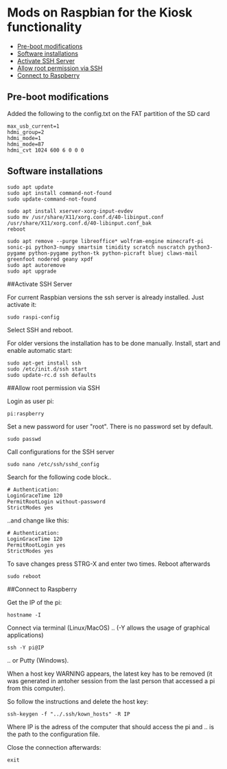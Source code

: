 # Mods on Raspbian for the Kiosk functionality

- [Pre-boot modifications](#pre-boot-modifications)
- [Software installations](#software-installations)
- [Activate SSH Server](#activate-ssh-server)
- [Allow root permission via SSH](#allow-root-permission)
- [Connect to Raspberry](#connect-to-rasperry)

## Pre-boot modifications

Added the following to the config.txt on the FAT partition of the SD card

```
max_usb_current=1
hdmi_group=2
hdmi_mode=1
hdmi_mode=87
hdmi_cvt 1024 600 6 0 0 0
```

## Software installations

```shell
sudo apt update
sudo apt install command-not-found
sudo update-command-not-found
```

```shell
sudo apt install xserver-xorg-input-evdev
sudo mv /usr/share/X11/xorg.conf.d/40-libinput.conf /usr/share/X11/xorg.conf.d/40-libinput.conf_bak
reboot
```

```shell
sudo apt remove --purge libreoffice* wolfram-engine minecraft-pi sonic-pi python3-numpy smartsim timidity scratch nuscratch python3-pygame python-pygame python-tk python-picraft bluej claws-mail greenfoot nodered geany xpdf
sudo apt autoremove
sudo apt upgrade
```
##Activate SSH Server

For current Raspbian versions the ssh server is already installed. Just activate it:

```
sudo raspi-config
```

Select SSH and reboot.

For older versions the installation has to be done manually. Install, start and enable automatic start:

```
sudo apt-get install ssh
sudo /etc/init.d/ssh start
sudo update-rc.d ssh defaults
```

##Allow root permission via SSH

Login as user pi:

```
pi:raspberry
```

Set a new password for user "root". There is no password set by default.

```
sudo passwd
```

Call configurations for the SSH server

```
sudo nano /etc/ssh/sshd_config
```

Search for the following code block..

```
# Authentication:
LoginGraceTime 120
PermitRootLogin without-password
StrictModes yes
```
..and change like this:

```
# Authentication:
LoginGraceTime 120
PermitRootLogin yes
StrictModes yes
```

To save changes press STRG-X and enter two times.
Reboot afterwards

```
sudo reboot
```


##Connect to Raspberry

Get the IP of the pi:

```
hostname -I
```

Connect via terminal (Linux/MacOS) ..
(-Y allows the usage of graphical applications)

```
ssh -Y pi@IP
```
.. or Putty (Windows).

When a host key WARNING appears, the latest key has to be removed (it was generated in antoher session from the last person that accessed a pi from this computer).

So follow the instructions and delete the host key:

```
ssh-keygen -f "../.ssh/kown_hosts" -R IP
``` 

Where IP is the adress of the computer that should access the pi and .. is the path to the configuration file.

Close the connection afterwards:

```
exit
```
